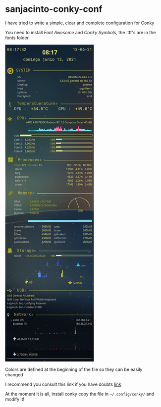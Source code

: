 # sanjacinto-conky-conf

I have tried to write a simple, clear and complete configuration for [Conky](https://github.com/brndnmtthws/conky)

You need to install _Font Awesome_ and _Conky Symbols_, the .ttf's are in the fonts folder.

![Conky ScreenShot](/conky-config-screenshot.png)

Colors are defined at the beginning of the file so they can be easily changed

I recommend you consult this link if you have doubts [link](http://conky.sourceforge.net/config_settings.html) 

At the moment it is all, install conky copy the file in `~/.config/conky/` and modify it!